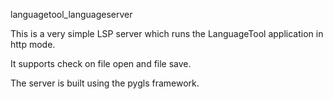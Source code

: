 languagetool_languageserver

This is a very simple LSP server which runs the LanguageTool application in http mode.

It supports check on file open and file save.

The server is built using the pygls framework.


